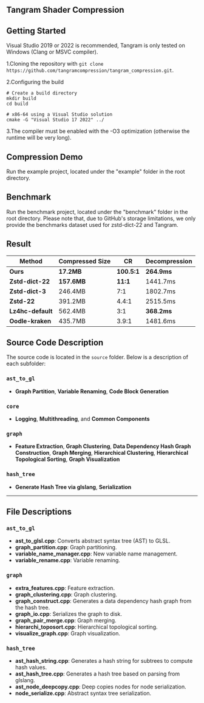 ## Tangram Shader Compression

## Getting Started

Visual Studio 2019 or 2022 is recommended, Tangram is only tested on Windows (Clang or MSVC compiler).

1.Cloning the repository with `git clone https://github.com/tangramcompression/tangram_compression.git`.

2.Configuring the build

```shell
# Create a build directory
mkdir build
cd build

# x86-64 using a Visual Studio solution
cmake -G "Visual Studio 17 2022" ../
```

3.The compiler must be enabled with the -O3 optimization (otherwise the runtime will be very long).

## Compression Demo

Run the example project, located under the "example" folder in the root directory.

## Benchmark

Run the benchmark project, located under the "benchmark" folder in the root directory. Please note that, due to GitHub's storage limitations, we only provide the benchmarks dataset used for zstd-dict-22 and Tangram.

## Result

| Method            | Compressed Size | CR        | Decompression  |
|-------------------|-----------------|-----------|----------------|
| **Ours**          | **17.2MB**      | **100.5:1** | **264.9ms**    |
| **Zstd-dict-22**  | **157.6MB**     | **11:1**   | 1441.7ms       |
| **Zstd-dict-3**   | 246.4MB         | 7:1       | 1802.7ms       |
| **Zstd-22**       | 391.2MB         | 4.4:1     | 2515.5ms       |
| **Lz4hc-default** | 562.4MB         | 3:1       | **368.2ms**    |
| **Oodle-kraken**  | 435.7MB         | 3.9:1     | 1481.6ms       |

## Source Code Description

The source code is located in the `source` folder. Below is a description of each subfolder:

### `ast_to_gl`
- **Graph Partition**, **Variable Renaming**, **Code Block Generation**

### `core`
- **Logging**, **Multithreading**, and **Common Components**

### `graph`
- **Feature Extraction**, **Graph Clustering**, **Data Dependency Hash Graph Construction**, **Graph Merging**, **Hierarchical Clustering**, **Hierarchical Topological Sorting**, **Graph Visualization**

### `hash_tree`
- **Generate Hash Tree via glslang**, **Serialization**

---

## File Descriptions

### `ast_to_gl`
- **ast_to_glsl.cpp**: Converts abstract syntax tree (AST) to GLSL.
- **graph_partition.cpp**: Graph partitioning.
- **variable_name_manager.cpp**: New variable name management.
- **variable_rename.cpp**: Variable renaming.

### `graph`
- **extra_features.cpp**: Feature extraction.
- **graph_clustering.cpp**: Graph clustering.
- **graph_construct.cpp**: Generates a data dependency hash graph from the hash tree.
- **graph_io.cpp**: Serializes the graph to disk.
- **graph_pair_merge.cpp**: Graph merging.
- **hierarchi_toposort.cpp**: Hierarchical topological sorting.
- **visualize_graph.cpp**: Graph visualization.

### `hash_tree`
- **ast_hash_string.cpp**: Generates a hash string for subtrees to compute hash values.
- **ast_hash_tree.cpp**: Generates a hash tree based on parsing from glslang.
- **ast_node_deepcopy.cpp**: Deep copies nodes for node serialization.
- **node_serialize.cpp**: Abstract syntax tree serialization.



